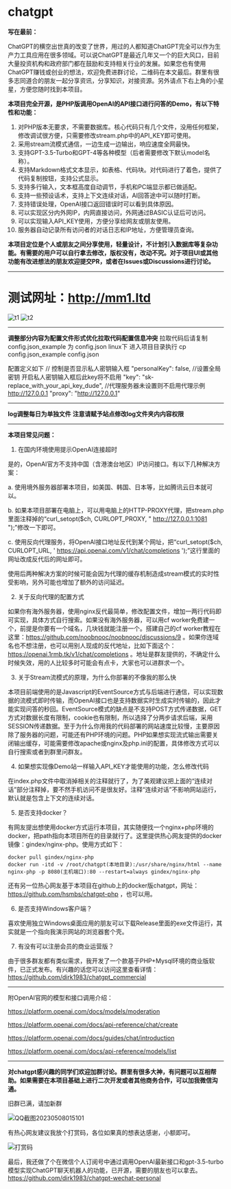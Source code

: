 # chatgpt

**写在最前：**

ChatGPT的横空出世真的改变了世界，用过的人都知道ChatGPT完全可以作为生产力工具应用在很多领域。可以说ChatGPT是最近几年又一个的巨大风口，目前大量投资机构和政府部门都在鼓励和支持相关行业的发展。如果您也有使用ChatGPT赚钱或创业的想法，欢迎免费进群讨论，二维码在本文最后。群里有很多志同道合的朋友一起分享资讯，分享知识，对接资源。另外请点下右上角的小星星，方便您随时找到本项目。

**本项目完全开源，是PHP版调用OpenAI的API接口进行问答的Demo，有以下特性和功能：**

1. 对PHP版本无要求，不需要数据库。核心代码只有几个文件，没用任何框架，修改调试很方便，只需要修改stream.php中的API_KEY即可使用。
2. 采用stream流模式通信，一边生成一边输出，响应速度全网最快。
3. 支持GPT-3.5-Turbo和GPT-4等各种模型（后者需要修改下默认model名称）。
4. 支持Markdown格式文本显示，如表格、代码块。对代码进行了着色，提供了代码复制按钮，支持公式显示。
5. 支持多行输入，文本框高度自动调节，手机和PC端显示都已做适配。
6. 支持一些预设话术，支持上下文连续对话，AI回答途中可以随时打断。
7. 支持错误处理，OpenAI接口返回错误时可以看到具体原因。
8. 可以实现区分内外网IP，内网直接访问，外网通过BASIC认证后可访问。
9. 可以实现输入API_KEY使用，方便分享给网友或朋友使用。
10. 服务器自动记录所有访问者的对话日志和IP地址，方便管理员查询。

**本项目定位是个人或朋友之间分享使用，轻量设计，不计划引入数据库等复杂功能。有需要的用户可以自行拿去修改，版权没有，改动不究。对于项目UI或其他功能有改进想法的朋友欢迎提交PR，或者在Issues或Discussions进行讨论。**

------
# 测试网址：http://mm1.ltd
![t1](https://user-images.githubusercontent.com/5563148/232330560-1b6a45f3-fcc1-4d3e-a2f7-b1c9878fe9cd.jpg)
![t2](https://user-images.githubusercontent.com/5563148/232330566-c6ea7fb3-474f-45e4-adda-37f3db27b92a.jpg)


------
**调整部分内容为配置文件形式优化拉取代码配置信息冲突**
拉取代码后请复制config.json_example 为 config.json
linux下 进入项目目录执行 cp config.json_example config.json

配置定义如下
// 控制是否显示私人密钥输入框
"personalKey": false,
//设置全局密钥 开启私人密钥输入框后此key将不启用
"key": "sk-replace_with_your_api_key_dude",
//代理服务器未设置则不启用代理示例 http://127.0.0.1
"proxy": "http://127.0.0.1"

------
**log调整每日为单独文件**
**注意请赋予站点修改log文件夹内内容权限**

------
**本项目常见问题：**

1. 在国内环境使用提示OpenAI连接超时

是的，OpenAI官方不支持中国（含港澳台地区）IP访问接口。有以下几种解决方案：

a. 使用境外服务器部署本项目，如美国、韩国、日本等，比如腾讯云日本就可以。

b. 如果本项目部署在电脑上，可以用电脑上的HTTP-PROXY代理，把stream.php里面注释掉的“curl_setopt($ch, CURLOPT_PROXY, " http://127.0.0.1:1081 ");”修改一下即可。

c. 使用反向代理服务，将OpenAI接口地址反代到某个网址，把“curl_setopt($ch, CURLOPT_URL, ' https://api.openai.com/v1/chat/completions ');”这行里面的网址改成反代后的网址即可。

使用后两种解决方案的时候可能会因为代理的缓存机制造成stream模式的实时性受影响，另外可能也增加了额外的访问延迟。

2. 关于反向代理的配置方式

如果你有海外服务器，使用nginx反代最简单，修改配置文件，增加一两行代码即可实现，具体方式自行搜索。如果没有海外服务器，可以用cf worker免费建一个，前提是你要有一个域名，几块钱就能注册一个。搭建自己的cf worker教程在这里：https://github.com/noobnooc/noobnooc/discussions/9 。如果你连域名也不想注册，也可以用别人现成的反代地址，比如下面这个：https://openai.1rmb.tk/v1/chat/completions 。地址是群友提供的，不确定什么时候失效，用的人比较多时可能会有点卡，大家也可以进群求一个。

3. 关于Stream流模式的原理，为什么你部署的不像我的那么快

本项目前端使用的是Javascript的EventSource方式与后端进行通信，可以实现数据的流模式即时传输，而OpenAI接口也是支持数据实时生成实时传输的，因此才能实现问答的秒回。EventSource模式的缺点是不支持POST方式传递数据，GET方式对数据长度有限制，cookie也有限制，所以选择了分两步请求后端，采用SESSION传递数据。至于为什么你用我的代码部署的网站速度比较慢，主要原因除了服务器的问题，可能还有PHP环境的问题。PHP如果想实现流式输出需要关闭输出缓存，可能需要修改apache或nginx及php.ini的配置，具体修改方式可以自行搜索或者到群里问群友。

4. 如果想实现像Demo站一样输入API_KEY才能使用的功能，怎么修改代码

在index.php文件中取消掉相关的注释就行了，为了美观建议把上面的“连续对话”部分注释掉，要不然手机访问不是很友好。注释“连续对话”不影响网站运行，默认就是包含上下文的连续对话。

5. 是否支持docker？

有网友提出想使用docker方式运行本项目，其实随便找一个nginx+php环境的docker，把path指向本项目所在的目录就行了。这里提供热心网友提供的docker镜像：gindex/nginx-php。使用方式如下：

```
docker pull gindex/nginx-php
docker run -itd -v /root/chatgpt(本地目录):/usr/share/nginx/html --name nginx-php -p 8080(主机端口):80 --restart=always gindex/nginx-php
```

还有另一位热心网友基于本项目在github上的docker版chatgpt，网址：https://github.com/hsmbs/chatgpt-php ，也可以用。

6. 是否支持Windows客户端？

喜欢使用独立Windows桌面应用的朋友可以下载Release里面的exe文件运行，其实就是一个指向我演示网站的浏览器套个壳。

7. 有没有可以注册会员的商业运营版？

由于很多群友都有类似需求，我开发了一个款基于PHP+Mysql环境的商业版软件，已正式发布。有兴趣的话您可以访问这里查看详情：https://github.com/dirk1983/chatgpt_commercial

------

附OpenAI官网的模型和接口调用介绍：

https://platform.openai.com/docs/models/moderation

https://platform.openai.com/docs/api-reference/chat/create

https://platform.openai.com/docs/guides/chat/introduction

https://platform.openai.com/docs/api-reference/models/list

------
**对chatgpt感兴趣的同学们欢迎加群讨论。群里有很多大神，有问题可以互相帮助。如果需要在本项目基础上进行二次开发或者其他商务合作，可以加我微信沟通。**


旧群已满，请加新群

![QQ截图20230508015101](https://user-images.githubusercontent.com/5563148/236694107-e8e35384-e332-404e-95c4-e9e73559d743.png)


有热心网友建议我放个打赏码，各位如果真的想表达感谢，小额即可。

![打赏码](https://user-images.githubusercontent.com/5563148/222968018-9def451a-bbce-4a7e-bde6-edecc7ced40f.jpg)

最后，我还做了个在微信个人订阅号中通过调用OpenAI最新接口和gpt-3.5-turbo模型实现ChatGPT聊天机器人的功能，已开源，需要的朋友也可以拿去。
https://github.com/dirk1983/chatgpt-wechat-personal
